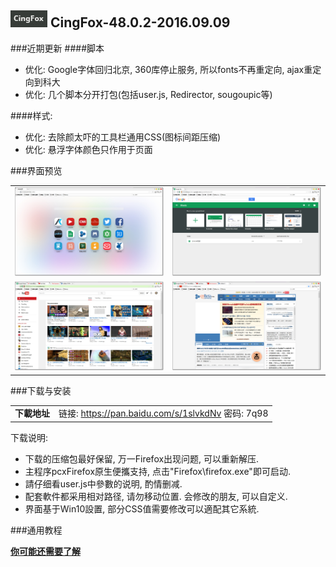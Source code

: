 ## ![icon](../../img/icon.jpg) CingFox-48.0.2-2016.09.09

###近期更新
####脚本
- 优化: Google字体回归北京, 360库停止服务, 所以fonts不再重定向, ajax重定向到科大
- 优化: 几个脚本分开打包(包括user.js, Redirector, sougoupic等)

####样式:
- 优化: 去除颜太吓的工具栏通用CSS(图标间距压缩)
- 优化: 悬浮字体颜色只作用于页面

###界面预览

| | |
| :-- | :-- |
| ![](../../img/48.0.1-2016.08.20/preview.jpg) | ![](../../img/48.0.1-2016.08.20/preview-2.jpg) |
| ![](../../img/48.0.1-2016.08.20/preview-3.jpg) | ![](../../img/48.0.1-2016.08.20/preview-4.jpg) |

###下载与安装

| |  |
| :-- | :-- |
| **下載地址** | 链接: https://pan.baidu.com/s/1slvkdNv 密码: 7q98 |

下载说明:
- 下载的压缩包最好保留, 万一Firefox出现问题, 可以重新解压.
- 主程序pcxFirefox原生便攜支持, 点击"Firefox\firefox.exe"即可启动.
- 請仔细看user.js中參數的说明, 酌情删减.
- 配套軟件都采用相对路径, 请勿移动位置. 会修改的朋友, 可以自定义.
- 界面基于Win10設置, 部分CSS值需要修改可以適配其它系統.

###通用教程

[**你可能还需要了解**](../..#你可能还需要了解)